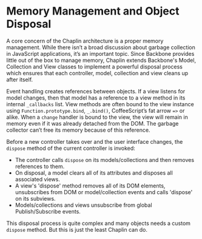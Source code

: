 # Memory Management and Object Disposal

A core concern of the Chaplin architecture is a proper memory management. While there isn’t a broad discussion about garbage collection in JavaScript applications, it’s an important topic. Since Backbone provides little out of the box to manage memory, Chaplin extends Backbone's Model, Collection and View classes to implement a powerful disposal process which ensures that each controller, model, collection and view cleans up after itself.

Event handling creates references between objects. If a view listens for model changes, then that model has a reference to a view method in its internal `_callbacks` list. View methods are often bound to the view instance using `Function.prototype.bind`, `_.bind()`, CoffeeScript’s fat arrow `=>` or alike. When a `change` handler is bound to the view, the view will remain in memory even if it was already detached from the DOM. The garbage collector can’t free its memory because of this reference.

Before a new controller takes over and the user interface changes, the `dispose` method of the current controller is invoked:

* The controller calls `dispose` on its models/collections and then removes references to them.
* On disposal, a model clears all of its attributes and disposes all associated views.
* A view's 'dispose' method removes all of its DOM elements, unsubscribes from DOM or model/collection events and calls 'dispose' on its subviews.
* Models/collections and views unsubscribe from global Publish/Subscribe events.

This disposal process is quite complex and many objects needs a custom `dispose` method. But this is just the least Chaplin can do.